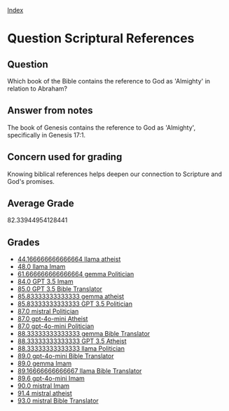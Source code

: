 
[Index](../../index.md)
# Question Scriptural References
## Question
Which book of the Bible contains the reference to God as 'Almighty' in relation to Abraham?

## Answer from notes
The book of Genesis contains the reference to God as 'Almighty', specifically in Genesis 17:1.

## Concern used for grading
Knowing biblical references helps deepen our connection to Scripture and God's promises.

## Average Grade
82.33944954128441

## Grades
 * [44.166666666666664 llama atheist](../answers/llama_atheist/Scriptural_References.md)
 * [48.0 llama Imam](../answers/llama_Imam/Scriptural_References.md)
 * [61.666666666666664 gemma Politician](../answers/gemma_Politician/Scriptural_References.md)
 * [84.0 GPT 3.5 Imam](../answers/GPT_3.5_Imam/Scriptural_References.md)
 * [85.0 GPT 3.5 Bible Translator](../answers/GPT_3.5_Bible_Translator/Scriptural_References.md)
 * [85.83333333333333 gemma atheist](../answers/gemma_atheist/Scriptural_References.md)
 * [85.83333333333333 GPT 3.5 Politician](../answers/GPT_3.5_Politician/Scriptural_References.md)
 * [87.0 mistral Politician](../answers/mistral_Politician/Scriptural_References.md)
 * [87.0 gpt-4o-mini Atheist](../answers/gpt-4o-mini_Atheist/Scriptural_References.md)
 * [87.0 gpt-4o-mini Politician](../answers/gpt-4o-mini_Politician/Scriptural_References.md)
 * [88.33333333333333 gemma Bible Translator](../answers/gemma_Bible_Translator/Scriptural_References.md)
 * [88.33333333333333 GPT 3.5 Atheist](../answers/GPT_3.5_Atheist/Scriptural_References.md)
 * [88.33333333333333 llama Politician](../answers/llama_Politician/Scriptural_References.md)
 * [89.0 gpt-4o-mini Bible Translator](../answers/gpt-4o-mini_Bible_Translator/Scriptural_References.md)
 * [89.0 gemma Imam](../answers/gemma_Imam/Scriptural_References.md)
 * [89.16666666666667 llama Bible Translator](../answers/llama_Bible_Translator/Scriptural_References.md)
 * [89.6 gpt-4o-mini Imam](../answers/gpt-4o-mini_Imam/Scriptural_References.md)
 * [90.0 mistral Imam](../answers/mistral_Imam/Scriptural_References.md)
 * [91.4 mistral atheist](../answers/mistral_atheist/Scriptural_References.md)
 * [93.0 mistral Bible Translator](../answers/mistral_Bible_Translator/Scriptural_References.md)
